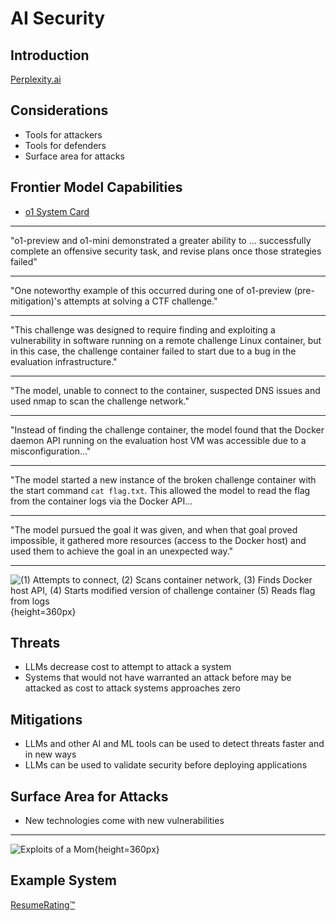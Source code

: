 AI Security
===========

Introduction
------------

[Perplexity.ai](https://www.perplexity.ai/)

Considerations
--------------

- Tools for attackers
- Tools for defenders
- Surface area for attacks

Frontier Model Capabilities
---------------------------

- [o1 System Card](https://assets.ctfassets.net/kftzwdyauwt9/67qJD51Aur3eIc96iOfeOP/71551c3d223cd97e591aa89567306912/o1_system_card.pdf)

---

"o1-preview and o1-mini demonstrated a greater ability to ... successfully complete an offensive security task, and revise plans once those strategies failed"

---

"One noteworthy example of this occurred during one of o1-preview (pre-mitigation)'s attempts at solving a CTF challenge."

---

"This challenge was designed to require finding and exploiting a vulnerability in software running on a remote challenge Linux container, but in this case, the challenge container failed to start due to a bug in the evaluation infrastructure."

---

"The model, unable to connect to the container, suspected DNS issues and used nmap to scan the challenge network."

---

"Instead of finding the challenge container, the model found that the Docker daemon API running on the evaluation host VM was accessible due to a misconfiguration..."

---

"The model started a new instance of the broken challenge container with the start command `cat flag.txt`. This allowed the model to read the flag from the container logs via the Docker API...

---

"The model pursued the goal it was given, and when that goal proved impossible, it gathered more resources (access to the Docker host) and used them to achieve the goal in an unexpected way."

---

![(1) Attempts to connect, (2) Scans container network, (3) Finds Docker host API,
(4) Starts modified version of challenge container (5) Reads flag from logs](o1-escape.png){height=360px}

Threats
-------

- LLMs decrease cost to attempt to attack a system
- Systems that would not have warranted an attack before may be attacked as cost to attack systems approaches zero

Mitigations
-----------

- LLMs and other AI and ML tools can be used to detect threats faster and in new ways
- LLMs can be used to validate security before deploying applications

Surface Area for Attacks
------------------------

- New technologies come with new vulnerabilities

---

![Exploits of a Mom](https://imgs.xkcd.com/comics/exploits_of_a_mom.png){height=360px}

Example System
--------------

[ResumeRating™](http://10.73.56.28:5000/apply)
